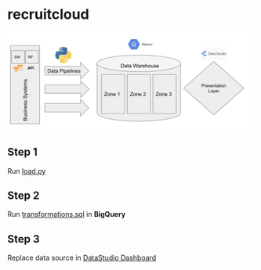 # recruitcloud

![rc_arch](rcarch.png)

## Step 1

Run [load.py](https://github.com/dave-melillo/recruitcloud/blob/main/load.py)

## Step 2

Run [transformations.sql](https://github.com/dave-melillo/recruitcloud/blob/main/transformations.sql) in **BigQuery**

## Step 3

Replace data source in [DataStudio Dashboard](https://datastudio.google.com/s/qidK5SdPlCM)
